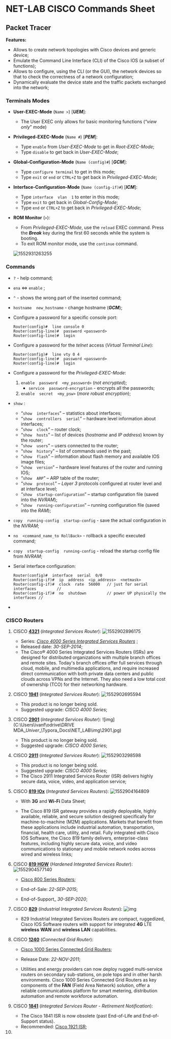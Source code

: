 # NET-LAB CISCO Commands Sheet

## Packet Tracer

**Features:**

-   Allows to create network topologies with Cisco devices and generic device;
-   Emulate the Command Line Interface (CLI) of the Cisco IOS (a subset of functions);
-   Allows to configure, using the CLI (or the GUI), the network devices so that to check the correctness of a network configuration;
-   Dynamically evaluate the device state and the traffic packets exchanged into the network;







### Terminals Modes

-   **User-EXEC-Mode** (`Name >`)  [***UEM***]:

    -   The User EXEC only allows for basic monitoring functions (“*view only*” mode) 

-   **Privileged-EXEC-Mode** (`Name #`)  [***PEM***]:

    -   Type `enable`  from *User-EXEC-Mode*  to get in  *Root-EXEC-Mode*;
    -   Type   `disable`   to get back in *User-EXEC-Mode*;

-   **Global-Configuration-Mode** (`Name (config)#`)  [***GCM***]: 

    -   Type  `configure terminal`  to get in this mode;
    -   Type  `exit`  or  `end`  or  `CTRL+Z`   to get back in *Privileged-EXEC-Mode*;  

-   **Interface-Configuration-Mode** (`Name (config-if)#`)  [***ICM***]:

    -   Type   `interface  vlan  1`   to enter in this mode;
    -   Type  `exit`  to get back in  *Global-Config-Mode*;
    -   Type  `end`  or  `CTRL+Z`  to get back in  *Privileged-EXEC-Mode*;

-   **ROM Monitor** (`>`):

    -   From *Privileged-EXEC-Mode*, use the  `reload`  EXEC command. Press the  ***Break***  key during the first 60 seconds while the system is booting.
    -   To exit ROM monitor mode, use the  `continue`  command.

    ![1552931263255](C:\Users\ivanf\AppData\Roaming\Typora\typora-user-images\1552931263255.png)









### Commands

-   `?`    -   help command;

-   `ena`  $\Leftrightarrow$  `enable` ;

-   `^`    -  shows the wrong part of the inserted command;

-   `hostname  new_hostname`  -  change hostname (***GCM***);

-   Configure a password for a specific console port:

    ```
    Router(config)#  line console 0
    Router(config-line)#  password <password>
    Router(config-line)#  login
    ```

-   Configure a password for the  *telnet*  access (*Virtual Terminal Line*):

    ```
    Router(config)#  line vty 0 4
    Router(config-line)#  password <password>
    Router(config-line)#  login
    
    ```

-   Configure a password for the *Privileged-EXEC-Mode*:

    1.  `enable  password  <my_password>`  (*not encrypted*);
        -   `service  password-encryption`  -  encrypts all the passwords;
    2.  `enable  secret  <my_psw>`  (*more robust encryption*);

-   `show` :

    -   “`show  interfaces`” – statistics about interfaces;
    -   “`show  controllers  serial`” – hardware level information about interfaces;
    -   “`show  clock`” – router clock;
    -   “`show  hosts`” – list of devices (*hostname* and *IP address*) known by the router;
    -   “`show  users`” – users connected to the router;
    -   “`show  history`” – list of commands used in the past;
    -   “`show  flash`” – information about flash memory and available IOS image files;
    -   “`show  version`” – hardware level features of the router and running IOS;
    -   “`show  ARP`” – ARP table of the router;
    -   “`show  protocol`” – *Layer 3* protocols configured at router level and at interface level;
    -   “`show  startup-configuration`” – startup configuration file (saved into the *NVRAM*);
    -   “`show  running-configuration`” – running configuration file (saved into the *RAM*);

-   `copy  running-config  startup-config`  -  save the actual configuration in the *NVRAM*;

-   `no  <command_name_to RollBack>`  -  rollback a specific executed command;

-   `copy  startup-config  running-config`  -  reload the startup config file from *NVRAM*;

-   Serial interface configuration:

    ```
    Router(config)#  interface  serial  0/0
    Router(config-if)#  ip  address  <ip_address>  <netmask>
    Router(config-if)#  clock  rate  56000   // just for serial interfaces         //
    Router(config-if)#  no  shutdown         // power UP physically the interfaces //
    ```

-   









### CISCO Routers

1.  CISCO [**4321**](https://www.cisco.com/c/en/us/support/routers/4321-integrated-services-router/model.html) (*Integrated Services Router*):
    ![1552902896175](C:\Users\ivanf\AppData\Roaming\Typora\typora-user-images\1552902896175.png)

    -   Series: *[Cisco 4000 Series Integrated Services Routers](https://www.cisco.com/c/en/us/support/routers/4000-series-integrated-services-routers-isr/tsd-products-support-series-home.html)* ;
    -   Released date: *30-SEP-2014*;
    -   The Cisco® 4000 Series Integrated Services Routers (ISRs) are designed for distributed organizations with multiple branch offices and remote sites. Today's branch offices offer full services through cloud, mobile, and multimedia applications, and require increased direct communication with both private data centers and public clouds across VPNs and the Internet. They also need a low total cost of ownership (TCO) for their networking hardware. 
        

2.  CISCO [**1941**](https://www.cisco.com/c/en/us/products/routers/1941-integrated-services-router-isr/index.html) (*Integrated Services Router*):
    ![1552902695594](C:\Users\ivanf\AppData\Roaming\Typora\typora-user-images\1552902695594.png)

    -   This product is no longer being sold.
    -   Suggested upgrade: *CISCO 4000 Series*;
        

3.  CISCO [**2901**](https://www.cisco.com/c/en/us/products/routers/2901-integrated-services-router-isr/index.html) (*Integrated Services Router*):
    ![img](C:\Users\ivanf\odrive\DRIVE MDA\__Univer__\Typora_Docs\NET_LAB\img\2901.jpg)

    -   This product is no longer being sold.
    -   Suggested upgrade: *CISCO 4000 Series*;
        

4.  CISCO [**2911**](https://www.cisco.com/c/en/us/products/routers/2911-integrated-services-router-isr/index.html) (*Integrated Services Router*):
    ![1552903298598](C:\Users\ivanf\AppData\Roaming\Typora\typora-user-images\1552903298598.png)

    -   This product is no longer being sold.
    -   Suggested upgrade: *CISCO 4000 Series*;
    -   The Cisco 2911 Integrated Services Router (ISR) delivers highly secure data, voice, video, and application service;
        

5.  CISCO [**819 IOx**](https://www.cisco.com/c/en/us/products/collateral/routers/800-series-routers/datasheet_C78-728353.html) (*Integrated Services Routers*):
    ![1552904164809](C:\Users\ivanf\AppData\Roaming\Typora\typora-user-images\1552904164809.png)

    -   With **3G** and **Wi-Fi** Data Sheet;

    -   The Cisco 819 ISR gateway provides a rapidly deployable, highly available, reliable, and secure solution designed specifically for machine-to-machine (M2M) applications.  Markets that benefit from these applications include industrial automation, transportation, financial, health care, utility, and retail. Fully integrated with Cisco IOS Software, the Cisco 819 family delivers, enterprise-class features, including highly secure data, voice, and video communications to stationary and mobile network nodes across wired and wireless links;
        

6.  CISCO [**819 HGW**]() (*Hardened Integrated Services Router*):
    ![1552904577140](C:\Users\ivanf\AppData\Roaming\Typora\typora-user-images\1552904577140.png)

    -   [Cisco 800 Series Routers](https://www.cisco.com/c/en/us/support/routers/800-series-routers/tsd-products-support-series-home.html);

    -   End-of-Sale: *22-SEP-2015*;
    -   End-of-Support_ *30-SEP-2020*;
        

7.  CISCO [**829**](https://www.cisco.com/c/en/us/products/routers/829-industrial-router/index.html)  (*Industrial Integrated Services Routers*):
    ![img](https://alln-extcloud-storage.cisco.com/ciscoblogs/IR829-dual-lte-550x266.png)

    -   829 Industrial Integrated Services Routers are compact, ruggedized, Cisco IOS Software routers with support for integrated **4G** LTE **wireless** **WAN** and **wireless LAN** capabilities.

8.  CISCO [**1240**](https://www.cisco.com/c/en/us/support/routers/1240-connected-grid-router/model.html#~tab-documents) (*Connected Grid Router*):

    -   [Cisco 1000 Series Connected Grid Routers](https://www.cisco.com/c/en/us/support/routers/1000-series-connected-grid-routers/tsd-products-support-series-home.html);

    -   Release Date: *22-NOV-2011*;
    -   Utilities and energy providers can now deploy rugged multi-service routers on secondary sub-stations, on pole tops and in other harsh environments.  Cisco 1000 Series Connected Grid Routers as key components of the **FAN** (Field Area Network) solution, offer a reliable communications platform for smart metering, distribution automation and remote workforce automation.
        

9.  CISCO [**1841**](https://www.cisco.com/c/en/us/obsolete/routers/cisco-1841-integrated-services-router.html) (*Integrated Services Router - Retirement Notification*):
    

    -   The Cisco 1841 ISR is now obsolete (past End-of-Life and End-of-Support status).
    -   Recommended: [Cisco 1921 ISR](https://www.cisco.com/c/en/us/support/routers/1921-integrated-services-router-isr/model.html);
        

10.  